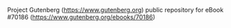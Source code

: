 Project Gutenberg (https://www.gutenberg.org) public repository for
eBook #70186 (https://www.gutenberg.org/ebooks/70186)
